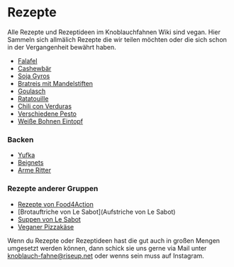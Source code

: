 # Rezepte

Alle Rezepte und Rezeptideen im Knoblauchfahnen Wiki sind vegan. Hier Sammeln sich allmälich Rezepte die wir teilen möchten oder die sich schon in der Vergangenheit bewährt haben.

<!--- ![](images/KF_Kelle.png) --->

* [Falafel](Falafel)
* [Cashewbär](Cashewbär)
* [Soja Gyros](Soja_Gyros)
* [Bratreis mit Mandelstiften]()
* [Goulasch]()
* [Ratatouille]()
* [Chili con Verduras]()
* [Verschiedene Pesto]()
* [Weiße Bohnen Eintopf]()

### Backen

* [Yufka](Yufka)
* [Beignets](Beignets)
* [Arme Ritter](Arme_Ritter)

### Rezepte anderer Gruppen

* [Rezepte von Food4Action](https://food4action.noblogs.org/rezepte/)
* [Brotauftriche von Le Sabot](Aufstriche von Le Sabot)
* [Suppen von Le Sabot](https://lesabot.org/?page_id=180)
* [Veganer Pizzakäse](https://wechange.de/group/knoblauchfahne-2/document/veganer-pizzakaese/)


Wenn du Rezepte oder Rezeptideen hast die gut auch in großen Mengen umgesetzt werden können, dann schick sie uns gerne via Mail unter knoblauch-fahne@riseup.net oder wenns sein muss auf Instagram.
